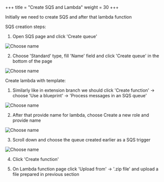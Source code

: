 +++
title = "Create SQS and Lambda"
weight = 30
+++

Initially we need to create SQS and after that lambda function

SQS creation steps:

1. Open SQS page and click 'Create queue'

![Choose name](/images/subscription/subscription-5.png)

2. Choose 'Standard' type, fill 'Name' field and click 'Create queue' in the bottom of the page

![Choose name](/images/subscription/subscription-6.png)


Create lambda with template:

1. Similarly like in extension branch we should click 'Create function' -> choose 'Use a blueprint' -> 'Process messages in an SQS queue'

![Choose name](/images/subscription/subscription-7.png)

2. After that provide name for lambda, choose Create a new role and provide name

![Choose name](/images/subscription/subscription-8.png)

3. Scroll down and choose the queue created earlier as a SQS trigger

![Choose name](/images/subscription/subscription-9.png)

4. Click 'Create function'

5. On Lambda function page click 'Upload from' -> '.zip file' and upload a file prepared in previous  section
